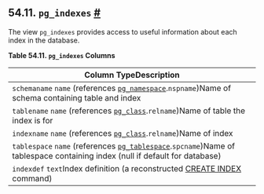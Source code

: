 ## 54.11. `pg_indexes` [#](#VIEW-PG-INDEXES)

The view `pg_indexes` provides access to useful information about each index in the database.

**Table 54.11. `pg_indexes` Columns**

| Column TypeDescription                                                                                                                                                            |
| --------------------------------------------------------------------------------------------------------------------------------------------------------------------------------- |
| `schemaname` `name` (references [`pg_namespace`](catalog-pg-namespace.html "53.32. pg_namespace").`nspname`)Name of schema containing table and index                             |
| `tablename` `name` (references [`pg_class`](catalog-pg-class.html "53.11. pg_class").`relname`)Name of table the index is for                                                     |
| `indexname` `name` (references [`pg_class`](catalog-pg-class.html "53.11. pg_class").`relname`)Name of index                                                                      |
| `tablespace` `name` (references [`pg_tablespace`](catalog-pg-tablespace.html "53.56. pg_tablespace").`spcname`)Name of tablespace containing index (null if default for database) |
| `indexdef` `text`Index definition (a reconstructed [CREATE INDEX](sql-createindex.html "CREATE INDEX") command)                                                                   |